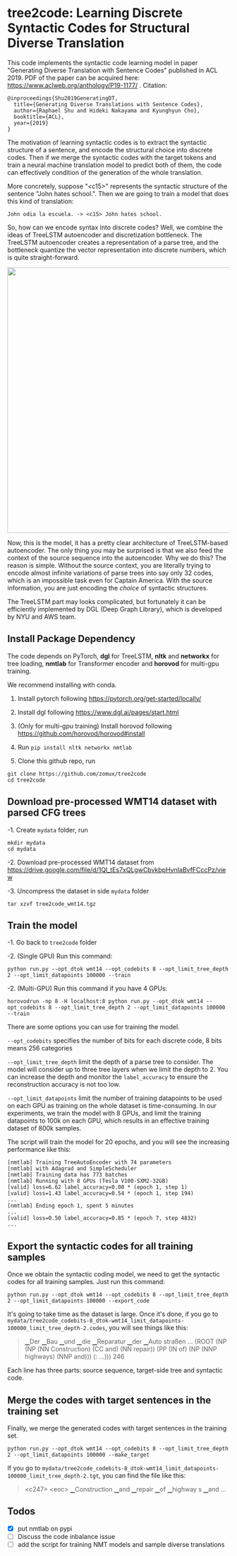 tree2code: Learning Discrete Syntactic Codes for Structural Diverse Translation
===

This code implements the syntactic code learning model in paper "Generating Diverse Translation with Sentence Codes" published in ACL 2019.
PDF of the paper can be acquired here: https://www.aclweb.org/anthology/P19-1177/ . Citation:

```
@inproceedings{Shu2019GeneratingDT,
  title={Generating Diverse Translations with Sentence Codes},
  author={Raphael Shu and Hideki Nakayama and Kyunghyun Cho},
  booktitle={ACL},
  year={2019}
}
```

The motivation of learning syntactic codes is to extract the syntactic structure of a sentence, and encode the structural choice into discrete codes.
Then if we merge the syntactic codes with the target tokens and train a neural machine translation model to predict both of them, the code can effectively condition of the generation of the whole translation.

More concretely, suppose "\<c15\>" represents the syntactic structure of the sentence "John hates school.". 
Then we are going to train a model that does this kind of translation:
```
John odia la escuela. -> <c15> John hates school.
```

So, how can we encode syntax into discrete codes? Well, we combine the ideas of TreeLSTM autoencoder and discretization bottleneck.
The TreeLSTM autoencoder creates a representation of a parse tree, and the bottleneck quantize the vector representation into discrete numbers, which is quite straight-forward.

<img src="https://i.imgur.com/DjrFF70.png" width="600px"/>

Now, this is the model, it has a pretty clear architecture of TreeLSTM-based autoencoder.
The only thing you may be surprised is that we also feed the context of the source sequence into the autoencoder. Why we do this?
The reason is simple. Without the source context, you are literally trying to encode almost infinite variations of parse trees into say only 32 codes, which is an impossible task even for Captain America.
With the source information, you are just encoding the *choice* of syntactic structures.

The TreeLSTM part may looks complicated, but fortunately it can be efficiently implemented by DGL (Deep Graph Library), which is developed by NYU and AWS team.

## Install Package Dependency

The code depends on PyTorch, **dgl** for TreeLSTM,
**nltk** and **networkx** for tree loading,
 **nmtlab** for Transformer encoder and **horovod** for multi-gpu training.

We recommend installing with conda.

1. Install pytorch following https://pytorch.org/get-started/locally/

2. Install dgl following https://www.dgl.ai/pages/start.html

3. (Only for multi-gpu training) Install horovod following https://github.com/horovod/horovod#install

4. Run `pip install nltk networkx nmtlab`

5. Clone this github repo, run 
```
git clone https://github.com/zomux/tree2code
cd tree2code
```

## Download pre-processed WMT14 dataset with parsed CFG trees

-1. Create `mydata` folder, run
```
mkdir mydata
cd mydata
```

-2. Download pre-processed WMT14 dataset from https://drive.google.com/file/d/1QI_tEs7xQLgwCbvkbpHynIaBvfFCccPz/view

-3. Uncompress the dataset in side `mydata` folder
```
tar xzvf tree2code_wmt14.tgz
```

## Train the model

-1. Go back to `tree2code` folder

-2. (Single GPU) Run this command:
```
python run.py --opt_dtok wmt14 --opt_codebits 8 --opt_limit_tree_depth 2 --opt_limit_datapoints 100000 --train
```

-2. (Multi-GPU) Run this command if you have 4 GPUs:
```
horovodrun -np 8 -H localhost:8 python run.py --opt_dtok wmt14 --opt_codebits 8 --opt_limit_tree_depth 2 --opt_limit_datapoints 100000 --train
```

There are some options you can use for training the model.

``--opt_codebits`` specifies the number of bits for each discrete code, 8 bits means 256 categories

``--opt_limit_tree_depth`` limit the depth of a parse tree to consider. The model will consider up to three tree layers when we limit the depth to 2.
You can increase the depth and monitor the `label_accuracy` to ensure the reconstruction accuracy is not too low.

``--opt_limit_datapoints`` limit the number of training datapoints to be used on each GPU as training on the whole dataset is time-consuming.
In our experiments, we train the model with 8 GPUs, and limit the training datapoints to 100k on each GPU, which results in an effective training dataset of 800k samples.

The script will train the model for 20 epochs, and you will see the increasing performance like this:
```
[nmtlab] Training TreeAutoEncoder with 74 parameters
[nmtlab] with Adagrad and SimpleScheduler
[nmtlab] Training data has 773 batches
[nmtlab] Running with 8 GPUs (Tesla V100-SXM2-32GB)
[valid] loss=6.62 label_accuracy=0.00 * (epoch 1, step 1)
[valid] loss=1.43 label_accuracy=0.54 * (epoch 1, step 194)
...
[nmtlab] Ending epoch 1, spent 5 minutes
...
[valid] loss=0.50 label_accuracy=0.85 * (epoch 7, step 4832)
...
```

## Export the syntactic codes for all training samples

Once we obtain the syntactic coding model, we need to get the syntactic codes for all training samples. Just run this command:

```
python run.py --opt_dtok wmt14 --opt_codebits 8 --opt_limit_tree_depth 2 --opt_limit_datapoints 100000 --export_code
```

It's going to take time as the dataset is large. Once it's done, if you go to `mydata/tree2code_codebits-8_dtok-wmt14_limit_datapoints-100000_limit_tree_depth-2.codes`,
you will see things like this:

> ▁Der ▁Bau ▁und ▁die ▁Reparatur ▁der ▁Auto straßen ...   (ROOT (NP (NP (NN Construction) (CC and) (NN repair)) (PP (IN of) (NP (NNP highways) (NNP and))) (: ...)))      246

Each line has three parts: source sequence, target-side tree and syntactic code.

## Merge the codes with target sentences in the training set

Finally, we merge the generated codes with target sentences in the training set.
```
python run.py --opt_dtok wmt14 --opt_codebits 8 --opt_limit_tree_depth 2 --opt_limit_datapoints 100000 --make_target
```

If you go to `mydata/tree2code_codebits-8_dtok-wmt14_limit_datapoints-100000_limit_tree_depth-2.tgt`, you can find the file like this:

> \<c247\> \<eoc\> ▁Construction ▁and ▁repair ▁of ▁highway s ▁and ... 


## Todos

- [x] put nmtlab on pypi
- [ ] Discuss the code inbalance issue
- [ ] add the script for training NMT models and sample diverse translations